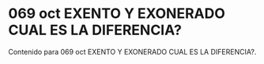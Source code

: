 # 069 oct  EXENTO Y EXONERADO CUAL ES LA DIFERENCIA?

Contenido para 069 oct  EXENTO Y EXONERADO CUAL ES LA DIFERENCIA?.
